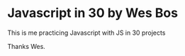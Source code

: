 # Javascript in 30 by Wes Bos

This is me practicing Javascript with JS in 30 projects

Thanks Wes. 